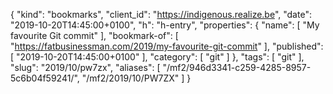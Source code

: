 {
  "kind": "bookmarks",
  "client_id": "https://indigenous.realize.be",
  "date": "2019-10-20T14:45:00+0100",
  "h": "h-entry",
  "properties": {
    "name": [
      "My favourite Git commit"
    ],
    "bookmark-of": [
      "https://fatbusinessman.com/2019/my-favourite-git-commit"
    ],
    "published": [
      "2019-10-20T14:45:00+0100"
    ],
    "category": [
      "git"
    ]
  },
  "tags": [
    "git"
  ],
  "slug": "2019/10/pw7zx",
  "aliases": [
    "/mf2/946d3341-c259-4285-8957-5c6b04f59241/",
    "/mf2/2019/10/PW7ZX"
  ]
}
